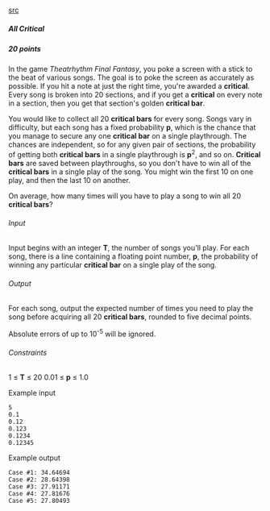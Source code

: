 [src](https://www.facebook.com/hackercup/problems.php?pid=1394490097513820&round=323882677799153)

##### All Critical

##### 20 points

In the game _Theatrhythm Final Fantasy_, you poke a screen with a stick to the beat of various songs. The goal is to poke the screen as accurately as possible. If you hit a note at just the right time, you're awarded a **critical**. Every song is broken into 20 sections, and if you get a **critical** on every note in a section, then you get that section's golden **critical bar**.

You would like to collect all 20 **critical bars** for every song. Songs vary in difficulty, but each song has a fixed probability **p**, which is the chance that you manage to secure any one **critical bar** on a single playthrough. The chances are independent, so for any given pair of sections, the probability of getting both **critical bars** in a single playthrough is **p**<sup>2</sup>, and so on. **Critical bars** are saved between playthroughs, so you don't have to win all of the **critical bars** in a single play of the song. You might win the first 10 on one play, and then the last 10 on another.

On average, how many times will you have to play a song to win all 20 **critical bars**?

###### Input

Input begins with an integer **T**, the number of songs you'll play. For each song, there is a line containing a floating point number, **p**, the probability of winning any particular **critical bar** on a single play of the song.

###### Output

For each song, output the expected number of times you need to play the song before acquiring all 20 **critical bars**, rounded to five decimal points.

Absolute errors of up to 10<sup>-5</sup> will be ignored.

###### Constraints

1 ≤ **T** ≤ 20 
0.01 ≤ **p** ≤ 1.0 

Example input

```
5
0.1
0.12
0.123
0.1234
0.12345
```

Example output

```
Case #1: 34.64694
Case #2: 28.64398
Case #3: 27.91171
Case #4: 27.81676
Case #5: 27.80493
```
